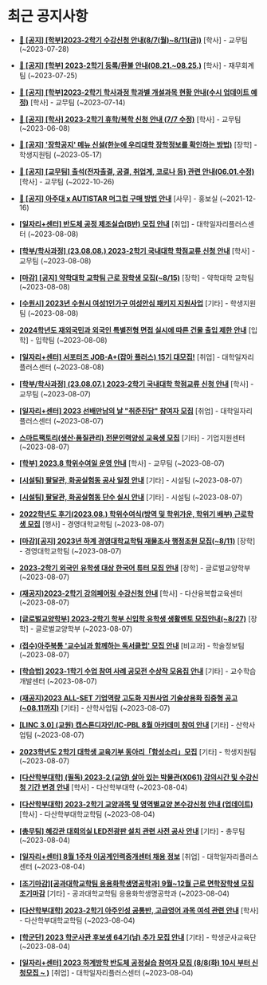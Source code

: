 # 최근 공지사항

* **[📌 [공지] [학부]2023-2학기 수강신청 안내(8/7(월)~8/11(금))](http://ajou.ac.kr/kr/ajou/notice.do?mode=view&amp;articleNo=219489&amp;article.offset=0&amp;articleLimit=30)**
 [학사] - 교무팀 (~2023-07-28)

* **[📌 [공지] [학부] 2023-2학기 등록/환불 안내(08.21.~08.25.)](http://ajou.ac.kr/kr/ajou/notice.do?mode=view&amp;articleNo=219379&amp;article.offset=0&amp;articleLimit=30)**
 [학사] - 재무회계팀 (~2023-07-25)

* **[📌 [공지] [학부]2023-2학기 학사과정 학과별 개설과목 현황 안내(수시 업데이트 예정)](http://ajou.ac.kr/kr/ajou/notice.do?mode=view&amp;articleNo=219065&amp;article.offset=0&amp;articleLimit=30)**
 [학사] - 교무팀 (~2023-07-14)

* **[📌 [공지] [학사] 2023-2학기 휴학/복학 신청 안내 (7/7 수정)](http://ajou.ac.kr/kr/ajou/notice.do?mode=view&amp;articleNo=215587&amp;article.offset=0&amp;articleLimit=30)**
 [학사] - 교무팀 (~2023-06-08)

* **[📌 [공지] &#x27;장학공지&#x27; 메뉴 신설(한눈에 우리대학 장학정보를 확인하는 방법)](http://ajou.ac.kr/kr/ajou/notice.do?mode=view&amp;articleNo=214764&amp;article.offset=0&amp;articleLimit=30)**
 [장학] - 학생지원팀 (~2023-05-17)

* **[📌 [공지] [교무팀] 출석(전자출결, 공결, 취업계, 코로나 등) 관련 안내(06.01.수정)](http://ajou.ac.kr/kr/ajou/notice.do?mode=view&amp;articleNo=205552&amp;article.offset=0&amp;articleLimit=30)**
 [학사] - 교무팀 (~2022-10-26)

* **[📌 [공지] 아주대 x AUTISTAR 머그컵 구매 방법 안내](http://ajou.ac.kr/kr/ajou/notice.do?mode=view&amp;articleNo=147976&amp;article.offset=0&amp;articleLimit=30)**
 [사무] - 홍보실 (~2021-12-16)

* **[[일자리+센터] 반도체 공정 제조실습(B반) 모집 안내](http://ajou.ac.kr/kr/ajou/notice.do?mode=view&amp;articleNo=219907&amp;article.offset=0&amp;articleLimit=30)**
 [취업] - 대학일자리플러스센터 (~2023-08-08)

* **[[학부/학사과정] (23.08.08.) 2023-2학기 국내대학 학점교류 신청 안내](http://ajou.ac.kr/kr/ajou/notice.do?mode=view&amp;articleNo=219902&amp;article.offset=0&amp;articleLimit=30)**
 [학사] - 교무팀 (~2023-08-08)

* **[[마감] [공지] 약학대학 교학팀 근로 장학생 모집(~8/15)](http://ajou.ac.kr/kr/ajou/notice.do?mode=view&amp;articleNo=219900&amp;article.offset=0&amp;articleLimit=30)**
 [장학] - 약학대학 교학팀 (~2023-08-08)

* **[[수원시] 2023년 수원시 여성1인가구 여성안심 패키지 지원사업](http://ajou.ac.kr/kr/ajou/notice.do?mode=view&amp;articleNo=219899&amp;article.offset=0&amp;articleLimit=30)**
 [기타] - 학생지원팀 (~2023-08-08)

* **[2024학년도 재외국민과 외국인 특별전형 면접 실시에 따른 건물 출입 제한 안내](http://ajou.ac.kr/kr/ajou/notice.do?mode=view&amp;articleNo=219882&amp;article.offset=0&amp;articleLimit=30)**
 [입학] - 입학팀 (~2023-08-08)

* **[[일자리+센터] 서포터즈 JOB-A+(잡아 플러스) 15기 대모집!](http://ajou.ac.kr/kr/ajou/notice.do?mode=view&amp;articleNo=219868&amp;article.offset=0&amp;articleLimit=30)**
 [취업] - 대학일자리플러스센터 (~2023-08-08)

* **[[학부/학사과정] (23.08.07.) 2023-2학기 국내대학 학점교류 신청 안내](http://ajou.ac.kr/kr/ajou/notice.do?mode=view&amp;articleNo=219855&amp;article.offset=0&amp;articleLimit=30)**
 [학사] - 교무팀 (~2023-08-07)

* **[[일자리+센터] 2023 선배만남의 날 &quot;취준진담&quot; 참여자 모집](http://ajou.ac.kr/kr/ajou/notice.do?mode=view&amp;articleNo=219853&amp;article.offset=0&amp;articleLimit=30)**
 [취업] - 대학일자리플러스센터 (~2023-08-07)

* **[스마트팩토리(생산·품질관리) 전문인력양성 교육생 모집](http://ajou.ac.kr/kr/ajou/notice.do?mode=view&amp;articleNo=219848&amp;article.offset=0&amp;articleLimit=30)**
 [기타] - 기업지원센터 (~2023-08-07)

* **[[학부] 2023.8 학위수여일 운영 안내](http://ajou.ac.kr/kr/ajou/notice.do?mode=view&amp;articleNo=219847&amp;article.offset=0&amp;articleLimit=30)**
 [학사] - 교무팀 (~2023-08-07)

* **[[시설팀] 팔달관, 화공실험동 공사 일정 안내](http://ajou.ac.kr/kr/ajou/notice.do?mode=view&amp;articleNo=219844&amp;article.offset=0&amp;articleLimit=30)**
 [기타] - 시설팀 (~2023-08-07)

* **[[시설팀] 팔달관, 화공실험동 단수 실시 안내](http://ajou.ac.kr/kr/ajou/notice.do?mode=view&amp;articleNo=219843&amp;article.offset=0&amp;articleLimit=30)**
 [기타] - 시설팀 (~2023-08-07)

* **[2022학년도 후기(2023.08.) 학위수여식(방역 및 학위가운, 학위기 배부) 근로학생 모집](http://ajou.ac.kr/kr/ajou/notice.do?mode=view&amp;articleNo=219840&amp;article.offset=0&amp;articleLimit=30)**
 [행사] - 경영대학교학팀 (~2023-08-07)

* **[[마감][공지] 2023년 하계 경영대학교학팀 재물조사 행정조원 모집(~8/11)](http://ajou.ac.kr/kr/ajou/notice.do?mode=view&amp;articleNo=219833&amp;article.offset=0&amp;articleLimit=30)**
 [장학] - 경영대학교학팀 (~2023-08-07)

* **[2023-2학기 외국인 유학생 대상 한국어 튜터 모집 안내](http://ajou.ac.kr/kr/ajou/notice.do?mode=view&amp;articleNo=219830&amp;article.offset=0&amp;articleLimit=30)**
 [장학] - 글로벌교양학부 (~2023-08-07)

* **[(재공지)2023-2학기 강의페어링 수강신청 안내](http://ajou.ac.kr/kr/ajou/notice.do?mode=view&amp;articleNo=219826&amp;article.offset=0&amp;articleLimit=30)**
 [학사] - 다산융복합교육센터 (~2023-08-07)

* **[[글로벌교양학부] 2023-2학기 학부 신입학 유학생 생활멘토 모집안내(~8/27)](http://ajou.ac.kr/kr/ajou/notice.do?mode=view&amp;articleNo=219823&amp;article.offset=0&amp;articleLimit=30)**
 [장학] - 글로벌교양학부 (~2023-08-07)

* **[(접수)아주북통 &#x27;교수님과 함께하는 독서클럽&#x27; 모집 안내](http://ajou.ac.kr/kr/ajou/notice.do?mode=view&amp;articleNo=219817&amp;article.offset=0&amp;articleLimit=30)**
 [비교과] - 학술정보팀 (~2023-08-07)

* **[[학습법] 2023-1학기 수업 참여 사례 공모전 수상작 모음집 안내](http://ajou.ac.kr/kr/ajou/notice.do?mode=view&amp;articleNo=219816&amp;article.offset=0&amp;articleLimit=30)**
 [기타] - 교수학습개발센터 (~2023-08-07)

* **[(재공지)2023 ALL-SET 기업역량 고도화 지원사업 기술상용화 집중형 공고(~08.11까지)](http://ajou.ac.kr/kr/ajou/notice.do?mode=view&amp;articleNo=219811&amp;article.offset=0&amp;articleLimit=30)**
 [기타] - 산학사업팀 (~2023-08-07)

* **[[LINC 3.0] (교원) 캡스톤디자인/IC-PBL 8월 아카데미 참여 안내](http://ajou.ac.kr/kr/ajou/notice.do?mode=view&amp;articleNo=219808&amp;article.offset=0&amp;articleLimit=30)**
 [기타] - 산학사업팀 (~2023-08-07)

* **[2023학년도 2학기 대학생 교육기부 동아리「함성소리」모집](http://ajou.ac.kr/kr/ajou/notice.do?mode=view&amp;articleNo=219791&amp;article.offset=0&amp;articleLimit=30)**
 [기타] - 학생지원팀 (~2023-08-07)

* **[[다산학부대학] (필독) 2023-2 (교양) 살아 있는 박물관(X061) 강의시간 및 수강신청 기간 변경 안내](http://ajou.ac.kr/kr/ajou/notice.do?mode=view&amp;articleNo=219781&amp;article.offset=0&amp;articleLimit=30)**
 [학사] - 다산학부대학 (~2023-08-04)

* **[[다산학부대학] 2023-2학기 교양과목 및 영역별교양 본수강신청 안내 (업데이트)](http://ajou.ac.kr/kr/ajou/notice.do?mode=view&amp;articleNo=219779&amp;article.offset=0&amp;articleLimit=30)**
 [학사] - 다산학부대학교학팀 (~2023-08-04)

* **[[총무팀] 혜강관 대회의실 LED전광판 설치 관련 사전 공사 안내](http://ajou.ac.kr/kr/ajou/notice.do?mode=view&amp;articleNo=219774&amp;article.offset=0&amp;articleLimit=30)**
 [기타] - 총무팀 (~2023-08-04)

* **[[일자리+센터] 8월 1주차 이공계인력중개센터 채용 정보](http://ajou.ac.kr/kr/ajou/notice.do?mode=view&amp;articleNo=219770&amp;article.offset=0&amp;articleLimit=30)**
 [취업] - 대학일자리플러스센터 (~2023-08-04)

* **[[조기마감][공과대학교학팀 응용화학생명공학과] 9월~12월 근로 면학장학생 모집 조기마감](http://ajou.ac.kr/kr/ajou/notice.do?mode=view&amp;articleNo=219748&amp;article.offset=0&amp;articleLimit=30)**
 [기타] - 공과대학교학팀 응용화학생명공학과 (~2023-08-04)

* **[[다산학부대학] 2023-2학기 아주인성 공통반, 고급영어 과목 여석 관련 안내](http://ajou.ac.kr/kr/ajou/notice.do?mode=view&amp;articleNo=219746&amp;article.offset=0&amp;articleLimit=30)**
 [학사] - 다산학부대학교학팀 (~2023-08-04)

* **[[학군단] 2023 학군사관 후보생 64기(남) 추가 모집 안내](http://ajou.ac.kr/kr/ajou/notice.do?mode=view&amp;articleNo=219743&amp;article.offset=0&amp;articleLimit=30)**
 [기타] - 학생군사교육단 (~2023-08-04)

* **[[일자리+센터] 2023 하계방학 반도체 공정실습 참여자 모집 (8/8(화) 10시 부터 신청모집 ~ )](http://ajou.ac.kr/kr/ajou/notice.do?mode=view&amp;articleNo=219712&amp;article.offset=0&amp;articleLimit=30)**
 [취업] - 대학일자리플러스센터 (~2023-08-04)
